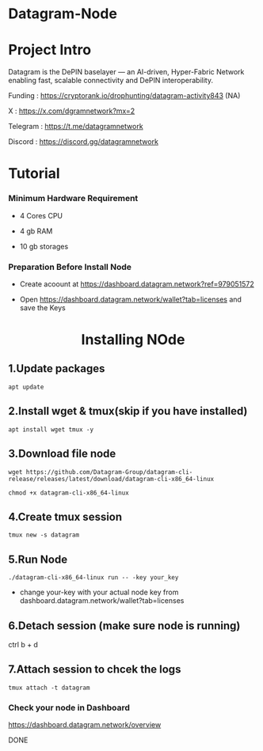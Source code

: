 # Datagram-Node

# Project Intro
Datagram is the DePIN baselayer — an AI-driven, Hyper-Fabric Network enabling fast, scalable connectivity and DePIN interoperability.

Funding    : https://cryptorank.io/drophunting/datagram-activity843 (NA)

X          : https://x.com/dgramnetwork?mx=2

Telegram   : https://t.me/datagramnetwork

Discord    : https://discord.gg/datagramnetwork 

# Tutorial

### Minimum Hardware	Requirement

* 4 Cores CPU	

* 4 gb RAM

* 10 gb storages

### Preparation Before Install Node

* Create acoount at https://dashboard.datagram.network?ref=979051572

* Open https://dashboard.datagram.network/wallet?tab=licenses and save the Keys


<h1 align="center">Installing NOde</h1>


## 1.Update packages

``` 
apt update 
```


## 2.Install wget & tmux(skip if you have installed)
``` 
apt install wget tmux -y
 ```


## 3.Download file node
```
wget https://github.com/Datagram-Group/datagram-cli-release/releases/latest/download/datagram-cli-x86_64-linux
```

```
chmod +x datagram-cli-x86_64-linux
```


## 4.Create tmux session
```
tmux new -s datagram
```


## 5.Run Node
```
./datagram-cli-x86_64-linux run -- -key your_key
```
* change your-key with your actual node key from dashboard.datagram.network/wallet?tab=licenses

  

## 6.Detach session (make sure node is running)
ctrl b + d


## 7.Attach session to chcek the logs
```
tmux attach -t datagram
```


### Check your node in  Dashboard

https://dashboard.datagram.network/overview


DONE
